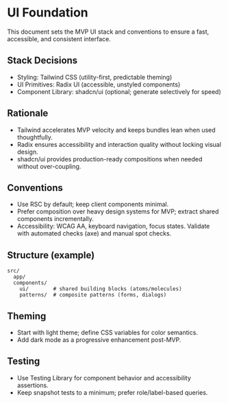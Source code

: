 # UI Foundation

This document sets the MVP UI stack and conventions to ensure a fast, accessible, and consistent interface.

## Stack Decisions
- Styling: Tailwind CSS (utility-first, predictable theming)
- UI Primitives: Radix UI (accessible, unstyled components)
- Component Library: shadcn/ui (optional; generate selectively for speed)

## Rationale
- Tailwind accelerates MVP velocity and keeps bundles lean when used thoughtfully.
- Radix ensures accessibility and interaction quality without locking visual design.
- shadcn/ui provides production-ready compositions when needed without over-coupling.

## Conventions
- Use RSC by default; keep client components minimal.
- Prefer composition over heavy design systems for MVP; extract shared components incrementally.
- Accessibility: WCAG AA, keyboard navigation, focus states. Validate with automated checks (axe) and manual spot checks.

## Structure (example)
```
src/
  app/
  components/
    ui/        # shared building blocks (atoms/molecules)
    patterns/  # composite patterns (forms, dialogs)
```

## Theming
- Start with light theme; define CSS variables for color semantics.
- Add dark mode as a progressive enhancement post-MVP.

## Testing
- Use Testing Library for component behavior and accessibility assertions.
- Keep snapshot tests to a minimum; prefer role/label-based queries.

